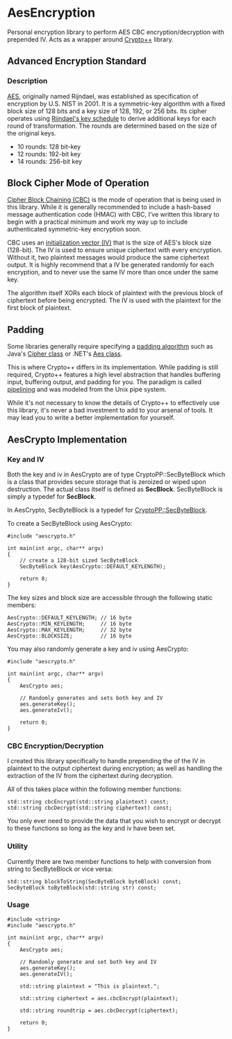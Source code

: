 # AesEncryption
Personal encryption library to perform AES CBC encryption/decryption with prepended IV. Acts as a wrapper around [Crypto++](https://www.cryptopp.com/) library.

## Advanced Encryption Standard

### Description

[AES](https://en.wikipedia.org/wiki/Advanced_Encryption_Standard), originally named Rijndael, was established as specification of encryption by U.S. NIST in 2001. It is a symmetric-key algorithm with a fixed block size of 128 bits and a key size of 128, 192, or 256 bits. Its cipher operates using [Rijndael's key schedule](https://en.wikipedia.org/wiki/Rijndael_key_schedule) to derive additional keys for each round of transformation. The rounds are determined based on the size of the original keys.

* 10 rounds: 128 bit-key
* 12 rounds: 192-bit key
* 14 rounds: 256-bit key

## Block Cipher Mode of Operation
[Cipher Block Chaining (CBC)](https://en.wikipedia.org/wiki/Block_cipher_mode_of_operation#Cipher_Block_Chaining_(CBC)) is the mode of operation that is being used in this library. While it is generally recommended to include a hash-based message authentication code (HMAC) with CBC, I've written this library to begin with a practical minimum and work my way up to include authenticated symmetric-key encryption soon.

CBC uses an [initialization vector (IV)](https://en.wikipedia.org/wiki/Block_cipher_mode_of_operation#Initialization_vector_(IV)) that is the size of AES's block size (128-bit). The IV is used to ensure unique ciphertext with every encryption. Without it, two plaintext messages would produce the same ciphertext output. It is highly recommend that a IV be generated randomly for each encryption, and to never use the same IV more than once under the same key.

The algorithm itself XORs each block of plaintext with the previous block of ciphertext before being encrypted. The IV is used with the plaintext for the first block of plaintext.

## Padding

Some libraries generally require specifying a [padding algorithm](https://en.wikipedia.org/wiki/Block_cipher_mode_of_operation#Padding) such as Java's [Cipher class](https://docs.oracle.com/javase/7/docs/api/javax/crypto/Cipher.html) or .NET's [Aes class](https://docs.microsoft.com/en-us/dotnet/api/system.security.cryptography.aes?view=netframework-4.7.2).

This is where Crypto++ differs in its implementation. While padding is still required, Crypto++ features a high level abstraction that handles buffering input, buffering output, and padding for you. The paradigm is called [pipelining](https://www.cryptopp.com/wiki/Pipelining) and was modeled from the Unix pipe system.

While it's not necessary to know the details of Crypto++ to effectively use this library, it's never a bad investment to add to your arsenal of tools. It may lead you to write a better implementation for yourself.

## AesCrypto Implementation

### Key and IV

Both the key and iv in AesCrypto are of type CryptoPP::SecByteBlock which is a class that provides secure storage that is zeroized or wiped upon destruction. The actual class itself is defined as **SecBlock<type>**. SecByteBlock is simply a typedef for **SecBlock<byte>**.

In AesCrypto, SecByteBlock is a typedef for [CryptoPP::SecByteBlock](https://www.cryptopp.com/wiki/SecBlock).

To create a SecByteBlock using AesCrypto:

    #include "aescrypto.h"

    int main(int argc, char** argv)
    {
        // create a 128-bit sized SecByteBlock
        SecByteBlock key(AesCrypto::DEFAULT_KEYLENGTH);

        return 0;
    }

The key sizes and block size are accessible through the following static members:

    AesCrypto::DEFAULT_KEYLENGTH; // 16 byte
    AesCrypto::MIN_KEYLENGTH;     // 16 byte
    AesCrypto::MAX_KEYLENGTH;     // 32 byte
    AesCrypto::BLOCKSIZE;         // 16 byte

You may also randomly generate a key and iv using AesCrypto:

    #include "aescrypto.h"

    int main(int argc, char** argv)
    {
        AesCrypto aes;

        // Randomly generates and sets both key and IV
        aes.generateKey();
        aes.generateIv();

        return 0;
    }

### CBC Encryption/Decryption

I created this library specifically to handle prepending the of the IV in plaintext to the output ciphertext during encryption; as well as handling the extraction of the IV from the ciphertext during decryption.

All of this takes place within the following member functions:

    std::string cbcEncrypt(std::string plaintext) const;
    std::string cbcDecrypt(std::string ciphertext) const;

You only ever need to provide the data that you wish to encrypt or decrypt to these functions so long as the key and iv have been set.

### Utility

Currently there are two member functions to help with conversion from string to SecByteBlock or vice versa:

    std::string blockToString(SecByteBlock byteBlock) const;
    SecByteBlock toByteBlock(std::string str) const;

### Usage

    #include <string>
    #include "aescrypto.h"

    int main(int argc, char** argv)
    {
        AesCrypto aes;

        // Randomly generate and set both key and IV
        aes.generateKey();
        aes.generateIV();

        std::string plaintext = "This is plaintext.";

        std::string ciphertext = aes.cbcEncrypt(plaintext);

        std::string roundtrip = aes.cbcDecrypt(ciphertext);

        return 0;
    }

